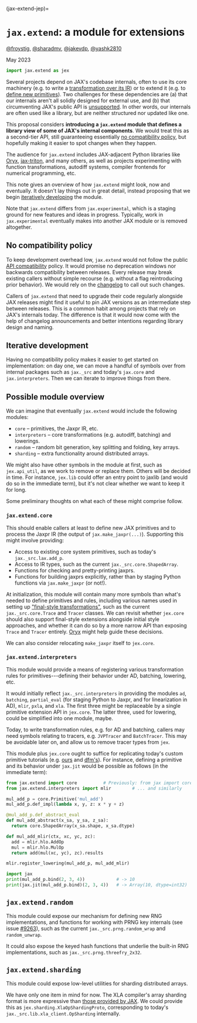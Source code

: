 (jax-extend-jep)=
# `jax.extend`: a module for extensions

[@froystig](https://github.com/froystig),
[@sharadmv](https://github.com/sharadmv),
[@jakevdp](https://github.com/jakevdp),
[@yashk2810](https://github.com/yashk2810)

May 2023

```python
import jax.extend as jex
```

Several projects depend on JAX's codebase internals, often to use its
core machinery (e.g. to write a
[transformation over its IR](https://docs.jax.dev/en/latest/notebooks/Writing_custom_interpreters_in_Jax.html))
or to extend it (e.g. to
[define new primitives](https://github.com/dfm/extending-jax)).
Two challenges for these dependencies are (a) that our internals
aren't all solidly designed for external use, and (b) that
circumventing JAX's public API is
[unsupported](https://docs.jax.dev/en/latest/api_compatibility.html).
In other words, our internals are often used like a library, but are
neither structured nor updated like one.

This proposal considers **introducing a `jax.extend` module that
defines a library view of some of JAX's internal components**. We would
treat this as a second-tier API, still guaranteeing essentially [no
compatibility policy](#no-compatibility-policy), but hopefully making
it easier to spot changes when they happen.

The audience for `jax.extend` includes JAX-adjacent Python libraries
like [Oryx](https://github.com/jax-ml/oryx),
[jax-triton](https://github.com/jax-ml/jax-triton), and many others,
as well as projects experimenting with function transformations,
autodiff systems, compiler frontends for numerical programming, etc.

This note gives an overview of how `jax.extend` might look, now and
eventually. It doesn't lay things out in great detail, instead
proposing that we begin [iteratively developing](#iterative-development)
the module.

Note that `jax.extend` differs from `jax.experimental`, which is a
staging ground for new features and ideas in progress. Typically, work
in `jax.experimental` eventually makes into another JAX module or is
removed altogether.

## No compatibility policy

To keep development overhead low, `jax.extend` would not follow the
public
[API compatibility](https://docs.jax.dev/en/latest/api_compatibility.html)
policy. It would promise no deprecation windows nor backwards
compatibility between releases. Every release may break existing
callers without simple recourse (e.g. without a flag reintroducing
prior behavior). We would rely on the
[changelog](https://docs.jax.dev/en/latest/changelog.html)
to call out such changes.

Callers of `jax.extend` that need to upgrade their code regularly
alongside JAX releases might find it useful to pin JAX versions as an
intermediate step between releases. This is a common habit among
projects that rely on JAX's internals today. The difference is that it
would now come with the help of changelog announcements and better
intentions regarding library design and naming.

## Iterative development

Having no compatibility policy makes it easier to get started on
implementation: on day one, we can move a handful of symbols over from
internal packages such as `jax._src` and today's `jax.core` and
`jax.interpreters`. Then we can iterate to improve things from there.

## Possible module overview

We can imagine that eventually `jax.extend` would include the
following modules:

* `core` – primitives, the Jaxpr IR, etc.
* `interpreters` – core transformations (e.g. autodiff, batching)
  and lowerings.
* `random` – random bit generation, key splitting and folding, key
  arrays.
* `sharding` – extra functionality around distributed arrays.

We might also have other symbols in the module at first, such as
`jex.api_util`, as we work to remove or replace them. Others will be
decided in time. For instance, `jex.lib` could offer an entry point to
jaxlib (and would do so in the immediate term), but it's not clear
whether we want to keep it for long.

Some preliminary thoughts on what each of these might comprise follow.

### `jax.extend.core`

This should enable callers at least to define new JAX primitives and
to process the Jaxpr IR (the output of
`jax.make_jaxpr(...)`). Supporting this might involve providing:

* Access to existing core system primitives, such as today's
  `jax._src.lax.add_p`.
* Access to IR types, such as the current `jax._src.core.ShapedArray`.
* Functions for checking and pretty-printing jaxprs.
* Functions for building jaxprs explicitly, rather than by staging
  Python functions via `jax.make_jaxpr` (or not!).

At initialization, this module will contain many more symbols than
what's needed to define primitives and rules, including various names
used in setting up
["final-style transformations"](https://docs.jax.dev/en/latest/autodidax.html#on-the-fly-final-style-and-staged-initial-style-processing),
such as the current `jax._src.core.Trace` and `Tracer` classes. We can
revisit whether `jex.core` should also support final-style extensions
alongside initial style approaches, and whether it can do so by a more
narrow API than exposing `Trace` and `Tracer` entirely.
[Oryx](https://github.com/jax-ml/oryx) might help guide these decisions.

We can also consider relocating `make_jaxpr` itself to `jex.core`.

### `jax.extend.interpreters`

This module would provide a means of registering various
transformation rules for primitives---defining their behavior
under AD, batching, lowering, etc.

It would initially reflect `jax._src.interpreters` in providing
the modules `ad`, `batching`, `partial_eval` (for staging Python to
Jaxpr, and for linearization in AD), `mlir`, `pxla`, and `xla`. The
first three might be replaceable by a single primitive extension API
in `jex.core`. The latter three, used for lowering, could be
simplified into one module, maybe.

Today, to write transformation rules, e.g. for AD and batching,
callers may need symbols relating to tracers, e.g. `JVPTracer` and
`BatchTracer`. This may be avoidable later on, and allow us to remove
tracer types from `jex`.

This module plus `jex.core` ought to suffice for replicating today's
custom primitive tutorials (e.g.
[ours](https://docs.jax.dev/en/latest/notebooks/How_JAX_primitives_work.html)
and
[dfm's](https://github.com/dfm/extending-jax)).
For instance, defining a primitive and its behavior under `jax.jit`
would be possible as follows (in the immediate term):

```python
from jax.extend import core	         # Previously: from jax import core
from jax.extend.interpreters import mlir        # ... and similarly

mul_add_p = core.Primitive('mul_add')
mul_add_p.def_impl(lambda x, y, z: x * y + z)

@mul_add_p.def_abstract_eval
def mul_add_abstract(x_sa, y_sa, z_sa):
  return core.ShapedArray(x_sa.shape, x_sa.dtype)

def mul_add_mlir(ctx, xc, yc, zc):
  add = mlir.hlo.AddOp
  mul = mlir.hlo.MulOp
  return add(mul(xc, yc), zc).results

mlir.register_lowering(mul_add_p, mul_add_mlir)

import jax
print(mul_add_p.bind(2, 3, 4))            # -> 10
print(jax.jit(mul_add_p.bind)(2, 3, 4))   # -> Array(10, dtype=int32)
```

## `jax.extend.random`

This module could expose our mechanism for defining new RNG
implementations, and functions for working with PRNG key internals
(see issue [#9263](https://github.com/jax-ml/jax/issues/9263)),
such as the current `jax._src.prng.random_wrap` and
`random_unwrap`.

It could also expose the keyed hash functions that underlie the
built-in RNG implementations, such as `jax._src.prng.threefry_2x32`.

## `jax.extend.sharding`

This module could expose low-level utilities for sharding distributed
arrays.

We have only one item in mind for now. The XLA compiler's
array sharding format is more expressive than [those provided by
JAX](https://docs.jax.dev/en/latest/jax.sharding.html). We could
provide this as `jex.sharding.XlaOpShardingProto`, corresponding to
today's `jax._src.lib.xla_client.OpSharding` internally.
